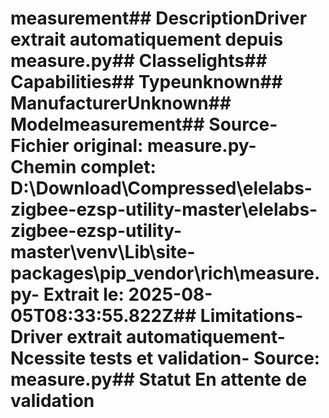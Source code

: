 # measurement##  DescriptionDriver extrait automatiquement depuis measure.py##  Classelights##  Capabilities##  Typeunknown##  ManufacturerUnknown##  Modelmeasurement##  Source- **Fichier original**: measure.py- **Chemin complet**: D:\Download\Compressed\elelabs-zigbee-ezsp-utility-master\elelabs-zigbee-ezsp-utility-master\venv\Lib\site-packages\pip\_vendor\rich\measure.py- **Extrait le**: 2025-08-05T08:33:55.822Z##  Limitations- Driver extrait automatiquement- Ncessite tests et validation- Source: measure.py##  Statut En attente de validation